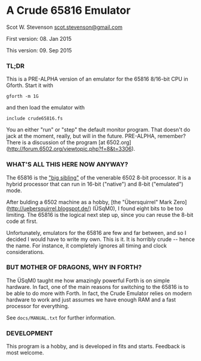 # A Crude 65816 Emulator

Scot W. Stevenson <scot.stevenson@gmail.com>

First version: 08. Jan 2015

This version: 09. Sep 2015


### TL;DR

This is a PRE-ALPHA version of an emulator for the 65816 8/16-bit CPU in Gforth.
Start it with 

```
gforth -m 1G 
```

and then load the emulator with

```
include crude65816.fs
```

You an either "run" or "step" the default monitor program. That doesn't do jack
at the moment, really, but will in the future. PRE-ALPHA, remember? There is a
discussion of the program [at 6502.org]
(http://forum.6502.org/viewtopic.php?f=8&t=3306).

### WHAT'S ALL THIS HERE NOW ANYWAY?

The 65816 is the ["big sibling"](http://en.wikipedia.org/wiki/WDC_65816/65802) 
of the venerable 6502 8-bit processor. It is a hybrid processor that can run in
16-bit ("native") and 8-bit ("emulated") mode.

After bulding a 6502 machine as a hobby, [the "Übersquirrel" Mark Zero]
(http://uebersquirrel.blogspot.de/) (ÜSqM0), I found eight bits to be too
limiting.  The 65816 is the logical next step up, since you can reuse the 8-bit
code at first. 

Unfortunately, emulators for the 65816 are few and far between, and so I decided
I would have to write my own. This is it. It is horribly crude -- hence the
name. For instance, it completely ignores all timing and clock considerations.

### BUT MOTHER OF DRAGONS, WHY IN FORTH?

The ÜSqM0 taught me how amazingly powerful Forth is on simple hardware. In fact,
one of the main reasons for switching to the 65816 is to be able to do more with
Forth. In fact, the Crude Emulator relies on modern hardware to work and just
assumes we have enough RAM and a fast processor for everything. 

See `docs/MANUAL.txt` for further information.

### DEVELOPMENT

This program is a hobby, and is developed in fits and starts. Feedback is most
welcome. 
